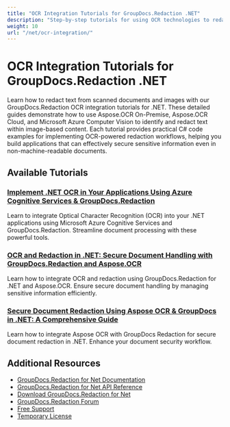```yaml
---
title: "OCR Integration Tutorials for GroupDocs.Redaction .NET"
description: "Step-by-step tutorials for using OCR technologies to redact text in images and scanned documents with GroupDocs.Redaction for .NET."
weight: 10
url: "/net/ocr-integration/"
---
```


# OCR Integration Tutorials for GroupDocs.Redaction .NET

Learn how to redact text from scanned documents and images with our GroupDocs.Redaction OCR integration tutorials for .NET. These detailed guides demonstrate how to use Aspose.OCR On-Premise, Aspose.OCR Cloud, and Microsoft Azure Computer Vision to identify and redact text within image-based content. Each tutorial provides practical C# code examples for implementing OCR-powered redaction workflows, helping you build applications that can effectively secure sensitive information even in non-machine-readable documents.

## Available Tutorials

### [Implement .NET OCR in Your Applications Using Azure Cognitive Services & GroupDocs.Redaction](./net-ocr-with-azure-cognitive-services-groupdocs-redaction/)
Learn to integrate Optical Character Recognition (OCR) into your .NET applications using Microsoft Azure Cognitive Services and GroupDocs.Redaction. Streamline document processing with these powerful tools.

### [OCR and Redaction in .NET&#58; Secure Document Handling with GroupDocs.Redaction and Aspose.OCR](./ocr-redaction-groupdocs-net/)
Learn how to integrate OCR and redaction using GroupDocs.Redaction for .NET and Aspose.OCR. Ensure secure document handling by managing sensitive information efficiently.

### [Secure Document Redaction Using Aspose OCR & GroupDocs in .NET&#58; A Comprehensive Guide](./secure-document-redaction-aspose-ocr-groupdocs-net/)
Learn how to integrate Aspose OCR with GroupDocs Redaction for secure document redaction in .NET. Enhance your document security workflow.

## Additional Resources

- [GroupDocs.Redaction for Net Documentation](https://docs.groupdocs.com/redaction/net/)
- [GroupDocs.Redaction for Net API Reference](https://reference.groupdocs.com/redaction/net/)
- [Download GroupDocs.Redaction for Net](https://releases.groupdocs.com/redaction/net/)
- [GroupDocs.Redaction Forum](https://forum.groupdocs.com/c/redaction)
- [Free Support](https://forum.groupdocs.com/)
- [Temporary License](https://purchase.groupdocs.com/temporary-license/)
